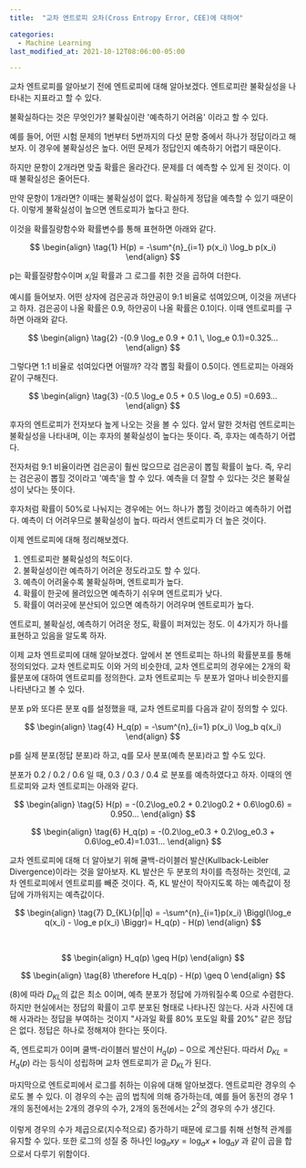 ```yaml
---
title:  "교차 엔트로피 오차(Cross Entropy Error, CEE)에 대하여"

categories:
  - Machine Learning 
last_modified_at: 2021-10-12T08:06:00-05:00

---
```


교차 엔트로피를 알아보기 전에 엔트로피에 대해 알아보겠다.
엔트로피란 불확실성을 나타내는 지표라고 할 수 있다.

불확실하다는 것은 무엇인가?
불확실이란 '예측하기 어려움' 이라고 할 수 있다.

예를 들어,
어떤 시험 문제의 1번부터 5번까지의 다섯 문항 
중에서 하나가 정답이라고 해보자.
이 경우에 불확실성은 높다.
어떤 문제가 정답인지 예측하기 어렵기 때문이다.

하지만 문항이 2개라면 맞출 확률은 올라간다.
문제를 더 예측할 수 있게 된 것이다.
이때 불확실성은 줄어든다.

만약 문항이 1개라면?
이때는 불확실성이 없다.
확실하게 정답을 예측할 수 있기 때문이다.
이렇게 불확실성이 높으면 엔트로피가 높다고 한다.

이것을 확률질량함수와 확률변수를 통해 표현하면 아래와 같다.

$$
\begin{align} 
\tag{1}
H(p) = -\sum^{n}_{i=1} p(x_i) \log_b p(x_i)
\end{align} 
$$

p는 확률질량함수이며 $x_i$일 확률과 그 로그를 취한 것을 곱하여 더한다.

예시를 들어보자.
어떤 상자에 검은공과 하얀공이 9:1 
비율로 섞여있으며, 이것을 꺼낸다고 하자.
검은공이 나올 확률은 0.9, 하얀공이 나올 확률은 0.1이다.
이때 엔트로피를 구하면 아래와 같다.

$$
\begin{align} 
\tag{2}
-(0.9 \log_e 0.9 + 0.1 \, \log_e 0.1)=0.325...
\end{align} 
$$

그렇다면 1:1 비율로 섞여있다면 어떨까?
각각 뽑힐 확률이 0.5이다.
엔트로피는 아래와 같이 구해진다.

$$
\begin{align} 
\tag{3}
-(0.5 \log_e 0.5 + 0.5 \log_e 0.5) =0.693...
\end{align} 
$$

후자의 엔트로피가 전자보다 높게 나오는 것을 볼 수 있다.
앞서 말한 것처럼 엔트로피는 불확실성을 나타내며,
이는 후자의 불확실성이 높다는 뜻이다.
즉, 후자는 예측하기 어렵다.

전자처럼 9:1 비율이라면 검은공이 훨씬 많으므로 
검은공이 뽑힐 확률이 높다.
즉, 우리는 검은공이 뽑힐 것이라고 
'예측'을 할 수 있다.
예측을 더 잘할 수 있다는 것은 
불확실성이 낮다는 뜻이다.

후자처럼 확률이 50%로 나눠지는 경우에는 
어느 하나가 뽑힐 것이라고 예측하기 어렵다.
예측이 더 어려우므로 불확실성이 높다.
따라서 엔트로피가 더 높은 것이다.

이제 엔트로피에 대해 정리해보겠다.

1. 엔트로피란 불확실성의 척도이다.
2. 불확실성이란 예측하기 어려운 정도라고도 할 수 있다.
3. 예측이 어려울수록 불확실하며, 엔트로피가 높다.
4. 확률이 한곳에 몰려있으면 예측하기 쉬우며 엔트로피가 낮다.
5. 확률이 여러곳에 분산되어 있으면 예측하기 어려우며 엔트로피가 높다.

엔트로피, 불확실성, 예측하기 어려운 정도, 확률이 퍼져있는 정도.
이 4가지가 하나를 표현하고 있음을 알도록 하자.

이제 교차 엔트로피에 대해 알아보겠다.
앞에서 본 엔트로피는 하나의 확률분포를 통해 정의되었다.
교차 엔트로피도 이와 거의 비슷한데,
교차 엔트로피의 경우에는 2개의 확률분포에 
대하여 엔트로피를 정의한다.
교차 엔트로피는 두 분포가 얼마나 비슷한지를 
나타낸다고 볼 수 있다.

분포 p와 또다른 분포 q를 설정했을 때, 
교차 엔트로피를 다음과 같이 정의할 수 있다.

$$
\begin{align} 
\tag{4}
H_q(p) = -\sum^{n}_{i=1} p(x_i) \log_b q(x_i)
\end{align}
$$

p를 실제 분포(정답 분포)라 하고, q를 모사 분포(예측 분포)라고 할 수도 있다.

분포가 0.2 / 0.2 / 0.6 일 때,
0.3 / 0.3 / 0.4 로 분포를 예측하였다고 하자.
이때의 엔트로피와 교차 엔트로피는 아래와 같다.

$$
\begin{align} 
\tag{5}
H(p) = -(0.2\log_e0.2 + 0.2\log0.2 + 0.6\log0.6) = 0.950...
\end{align}
$$

$$
\begin{align} 
\tag{6}
H_q(p) = -(0.2\log_e0.3 + 0.2\log_e0.3 + 0.6\log_e0.4)=1.031...
\end{align}
$$

교차 엔트로피에 대해 더 알아보기 위해 쿨백-라이블러 발산(Kullback-Leibler Divergence)이라는 것을 알아보자.
KL 발산은 두 분포의 차이를 측정하는 것인데, 교차 엔트로피에서 엔트로피를 빼준 것이다.
즉, KL 발산이 작아지도록 하는 예측값이 정답에 가까워지는 예측값이다.

$$
\begin{align} 
\tag{7}
D_{KL}(p||q) = -\sum^{n}_{i=1}p(x_i) \Biggl(\log_e q(x_i) - \log_e p(x_i) \Biggr)= H_q(p) - H(p)
\end{align}
$$

<br/>

$$
\begin{align}
H_q(p) \geq H(p)
\end{align}
$$

$$
\begin{align}
\tag{8}
\therefore H_q(p) - H(p) \geq 0
\end{align}
$$

(8)에 따라 $D_{KL}$의 값은 최소 0이며, 예측 분포가 정답에 가까워질수록 0으로 수렴한다.
하지만 현실에서는 정답의 확률이 고루 분포된 형태로 나타나진 않는다.
사과 사진에 대해 사과라는 정답을 부여하는 것이지 "사과일 확률 80% 포도일 확률 20%" 같은 정답은 없다.
정답은 하나로 정해져야 한다는 뜻이다.

즉, 엔트로피가 0이며 쿨백-라이블러 발산이 $H_q(p) - 0$으로 계산된다.
따라서 $D_{KL} = H_q(p)$ 라는 등식이 성립하며 교차 엔트로피가 곧 $D_{KL}$가 된다.
<br/>
<br/>
마지막으로 엔트로피에서 로그를 취하는 이유에 대해 알아보겠다. 
엔트로피란 경우의 수로도 볼 수 있다.
이 경우의 수는 곱의 법칙에 의해 증가하는데, 예를 들어 동전의 경우
1개의 동전에서는 2개의 경우의 수가, 2개의 동전에서는 $2^2$의 경우의 수가 생긴다.
<br/>
<br/>
이렇게 경우의 수가 제곱으로(지수적으로) 증가하기 때문에 로그를 취해 선형적 관계를 유지할 수 있다.
또한 로그의 성질 중 하나인 $\log_axy = \log_ax + \log_ay$ 과 같이 곱을 합으로서 다루기 위함이다.





